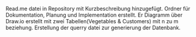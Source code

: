 Read.me datei in Repository mit Kurzbeschreibung hinzugefügt.
Ordner für Dokumentation, Planung und Implementation erstellt.
Er Diagramm über Draw.io erstellt mit zwei Tabellen(Vegetables & Customers) mit n zu m beziehung.
Erstellung der querry datei zur generierung der Datenbank.
